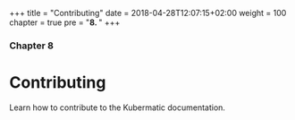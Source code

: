 +++
title = "Contributing"
date = 2018-04-28T12:07:15+02:00
weight = 100
chapter = true
pre = "<b>8. </b>"
+++

### Chapter 8

# Contributing

Learn how to contribute to the Kubermatic documentation.
